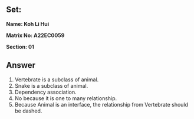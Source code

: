 ## Set:

**Name: Koh Li Hui**

**Matrix No: A22EC0059**

**Section: 01**

## Answer
1. Vertebrate is a subclass of animal.
2. Snake is a subclass of animal.
3. Dependency association.
4. No because it is one to many relationship.
5. Because Animal is an interface, the relationship from Vertebrate should be dashed.
